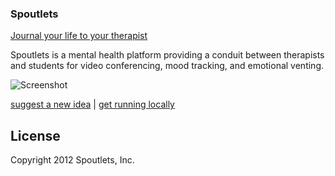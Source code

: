 ### Spoutlets ###

[Journal your life to your therapist](http://spoutletsapp.herokuapp.com)

Spoutlets is a mental health platform providing a conduit between
therapists and students for video conferencing, mood tracking, and
emotional venting. 


![Screenshot](https://raw.github.com/akshatpradhan/spoutlets/master/spoutlets.png)

[suggest a new idea](https://github.com/akshatpradhan/spoutlets/issues) |
[get running locally](https://github.com/akshatpradhan/spoutlets/wiki)

License
---------------------

Copyright 2012 Spoutlets, Inc.
